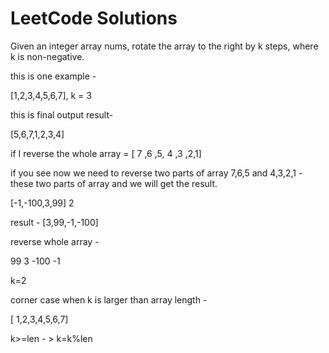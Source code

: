 # LeetCode Solutions

Given an integer array nums, rotate the array to the right by k steps, where k is non-negative.


this is one example - 

[1,2,3,4,5,6,7], k = 3

this is final output result-

[5,6,7,1,2,3,4]


if I reverse the whole array = [ 7 ,6 ,5, 4 ,3 ,2,1]

if you see now we need to reverse two parts of array  7,6,5  and 4,3,2,1 - these two parts of array and we will get the result.

[-1,-100,3,99]
2

result - 
[3,99,-1,-100]

reverse whole array - 

99 3 -100 -1

k=2 



corner case when k is larger than array length - 


[ 1,2,3,4,5,6,7]

k>=len - >   k=k%len